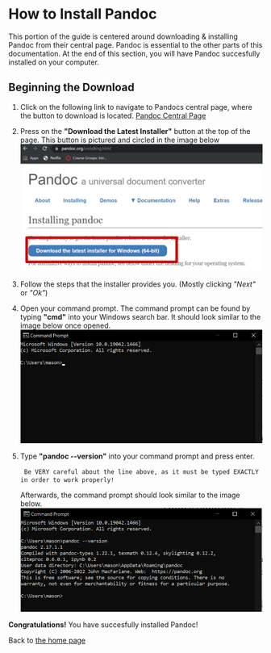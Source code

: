 # How to Install Pandoc

This portion of the guide is centered around downloading & installing Pandoc from their central page. Pandoc is essential to the other parts of this documentation. At the end of this section, you will have Pandoc succesfully installed on your computer.

## Beginning the Download ##

1.
    Click on the following link to navigate to Pandocs central page, where the button to download is located.
        [Pandoc Central Page](https://pandoc.org/installing.html)

2.  Press on the **"Download the Latest Installer"** button at the top of the page. This button is pictured and circled in the image below
        ![download button](download.jpg)

3. Follow the steps that the installer provides you. (Mostly clicking *"Next"* or *"Ok"*)

4. Open your command prompt. The command prompt can be found by typing **"cmd"** into your Windows search bar. It should look similar to the image below once opened.
        ![terminal open](terminal.png)
5. Type **"pandoc --version"** into your command prompt and press enter.

        Be VERY careful about the line above, as it must be typed EXACTLY in order to work properly!
        
    Afterwards, the command prompt should look similar to the image below.
        ![terminal pandoc](terminalPandocVersion.png)

**Congratulations!** You have succesfully installed Pandoc!

Back to [the home page](index.md)
